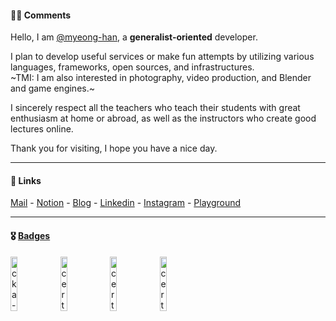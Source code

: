 #### ✍🏻 Comments
Hello, I am [@myeong-han](https://github.com/myeong-han/), a **generalist-oriented** developer.

I plan to develop useful services or make fun attempts by utilizing various languages, frameworks, open sources, and infrastructures.   
~TMI: I am also interested in photography, video production, and Blender and game engines.~

I sincerely respect all the teachers who teach their students with great enthusiasm at home or abroad, as well as the instructors who create good lectures online.

Thank you for visiting, I hope you have a nice day.

---

#### 🔗 Links
[Mail](mailto:ames11118@gmail.com) - [Notion](https://nathan18.notion.site/view-dev-shared-b1144dbe8ac543a1947e803a69de99eb) - [Blog](https://myeong-han.github.io/) - [Linkedin](https://www.linkedin.com/in/warren8/) - [Instagram](https://www.instagram.com/mjonnir/) - [Playground](https://github.com/myeong-han/playgrounds-fredric/)

---

#### 🎖️ [Badges](https://www.credly.com/users/myeonghan-kim.f0d8163e/badges)
<!-- [![cka-certified-kubernetes-administrator](https://github.com/myeong-han/myeong-han/assets/31746222/9ac45ba1-aeb1-452e-9bf9-91445fad04e1 "CKA, ~2026-11-04")](https://www.credly.com/badges/f3a1b3f0-12c5-4f9a-ab6f-82519989700b) -->
[<img src="https://github.com/myeong-han/myeong-han/assets/31746222/9ac45ba1-aeb1-452e-9bf9-91445fad04e1" alt="cka-certified-kubernetes-administrator" width="15%" height="15%">](https://www.credly.com/badges/f3a1b3f0-12c5-4f9a-ab6f-82519989700b)
[<img src="https://github.com/user-attachments/assets/b42888de-a035-4cd4-ab92-ab8417e36928" alt="certified-information-process" width="15%" height="15%">](https://mo.q-net.or.kr/share.do?bdgId=JCtKKuXjfmtAgEUKNHNxlS)
[<img src="https://github.com/user-attachments/assets/b5e2a8fa-b098-4fab-8f6c-6e6ed92b40ab" alt="certified-multimedia-contents-produce-specialist" width="15%" height="15%">](https://mo.q-net.or.kr/share.do?bdgId=CYJq53nfMGS07xo7LcQRi6)
[<img src="https://github.com/user-attachments/assets/13259a68-5975-4030-b79c-fe251fe663e0" alt="certified-ceramic-crafts-accociate" width="15%" height="15%">](https://mo.q-net.or.kr/share.do?bdgId=L7ZoiUc6oZ6xyjvnClv5Uz)
<!-- image size: 150px,150px -->
